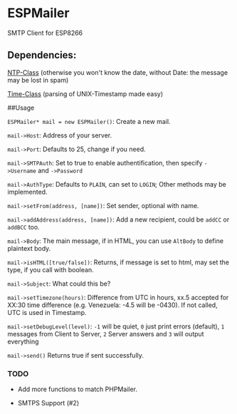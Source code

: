 # ESPMailer
SMTP Client for ESP8266

## Dependencies:
[NTP-Class](https://github.com/ArduinoHannover/NTP) (otherwise you won't know the date, without Date: the message may be lost in spam)

[Time-Class](https://github.com/PaulStoffregen/Time) (parsing of UNIX-Timestamp made easy)


##Usage

`ESPMailer* mail = new ESPMailer()`: Create a new mail.

`mail->Host`: Address of your server.

`mail->Port`: Defaults to 25, change if you need.

`mail->SMTPAuth`: Set to true to enable authentification, then specify `->Username` and `->Password`

`mail->AuthType`: Defaults to `PLAIN`, can set to `LOGIN`; Other methods may be implemented.

`mail->setFrom(address, [name])`: Set sender, optional with name.

`mail->addAddress(address, [name])`: Add a new recipient, could be `addCC` or `addBCC` too.

`mail->Body`: The main message, if in HTML, you can use `AltBody` to define plaintext body.

`mail->isHTML([true/false])`: Returns, if message is set to html, may set the type, if you call with boolean.

`mail->Subject`: What could this be?

`mail->setTimezone(hours)`: Difference from UTC in hours, xx.5 accepted for XX:30 time difference (e.g. Venezuela: -4.5 will be -0430). If not called, UTC is used in Timestamp.

`mail->setDebugLevel(level)`: `-1` will be quiet, `0` just print errors (default), `1` messages from Client to Server, `2` Server answers and `3` will output everything

`mail->send()` Returns true if sent successfully.

### TODO

* Add more functions to match PHPMailer.

* SMTPS Support (#2)
